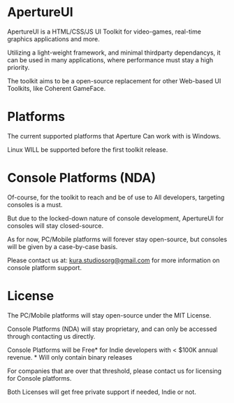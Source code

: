 # ApertureUI

ApertureUI is a HTML/CSS/JS UI Toolkit for video-games, real-time graphics applications and more.

Utilizing a light-weight framework, and minimal thirdparty dependancys, it can be used in many applications, where performance must stay a high priority.

The toolkit aims to be a open-source replacement for other Web-based UI Toolkits, like Coherent GameFace.

# Platforms

The current supported platforms that Aperture Can work with is Windows.

Linux WILL be supported before the first toolkit release. 

# Console Platforms (NDA)

Of-course, for the toolkit to reach and be of use to All developers, targeting consoles is a must.

But due to the locked-down nature of console development, ApertureUI for consoles will stay closed-source.

As for now, PC/Mobile platforms will forever stay open-source, but consoles will be given by a case-by-case basis.

Please contact us at: kura.studiosorg@gmail.com for more information on console platform support.

# License

The PC/Mobile platforms will stay open-source under the MIT License.

Console Platforms (NDA) will stay proprietary, and can only be accessed through contacting us directly.

Console Platforms will be Free* for Indie developers with < $100K annual revenue. * Will only contain binary releases

For companies that are over that threshold, please contact us for licensing for Console platforms.

Both Licenses will get free private support if needed, Indie or not.


